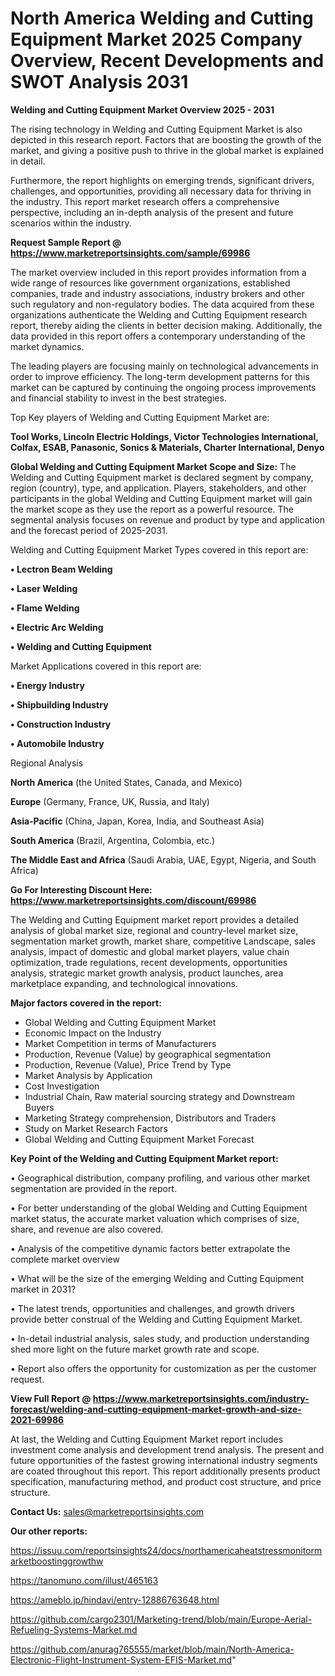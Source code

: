 # North America Welding and Cutting Equipment Market 2025 Company Overview, Recent Developments and SWOT Analysis 2031

<Strong> Welding and Cutting Equipment Market Overview 2025 - 2031</strong>

The rising technology in Welding and Cutting Equipment Market is also depicted in this research report. Factors that are boosting the growth of the market, and giving a positive push to thrive in the global market is explained in detail.

Furthermore, the report highlights on emerging trends, significant drivers, challenges, and opportunities, providing all necessary data for thriving in the industry. This report market research offers a comprehensive perspective, including an in-depth analysis of the present and future scenarios within the industry.

<strong>Request Sample Report @ <a href=https://www.marketreportsinsights.com/sample/69986>https://www.marketreportsinsights.com/sample/69986</a></strong>

The market overview included in this report provides information from a wide range of resources like government organizations, established companies, trade and industry associations, industry brokers and other such regulatory and non-regulatory bodies. The data acquired from these organizations authenticate the Welding and Cutting Equipment research report, thereby aiding the clients in better decision making. Additionally, the data provided in this report offers a contemporary understanding of the market dynamics.

The leading players are focusing mainly on technological advancements in order to improve efficiency. The long-term development patterns for this market can be captured by continuing the ongoing process improvements and financial stability to invest in the best strategies.

Top Key players of Welding and Cutting Equipment Market are:

<strong>Tool Works, Lincoln Electric Holdings, Victor Technologies International, Colfax, ESAB, Panasonic, Sonics & Materials, Charter International, Denyo</strong>

<strong><b>Global Welding and Cutting Equipment Market Scope and Size:</b></strong>
The Welding and Cutting Equipment market is declared segment by company, region (country), type, and application. Players, stakeholders, and other participants in the global Welding and Cutting Equipment market will gain the market scope as they use the report as a powerful resource. The segmental analysis focuses on revenue and product by type and application and the forecast period of 2025-2031.

Welding and Cutting Equipment Market Types covered in this report are:

<strong>• Lectron Beam Welding

• Laser Welding

• Flame Welding

• Electric Arc Welding

• Welding and Cutting Equipment</strong>

Market Applications covered in this report are:

<strong>• Energy Industry

• Shipbuilding Industry

• Construction Industry

• Automobile Industry</strong> 

Regional Analysis

<strong>North America</strong> (the United States, Canada, and Mexico)

<strong>Europe</strong> (Germany, France, UK, Russia, and Italy)

<strong>Asia-Pacific</strong> (China, Japan, Korea, India, and Southeast Asia)

<strong>South America</strong> (Brazil, Argentina, Colombia, etc.)

<strong>The Middle East and Africa</strong> (Saudi Arabia, UAE, Egypt, Nigeria, and South Africa)

<strong>Go For Interesting Discount Here: <a href=https://www.marketreportsinsights.com/discount/69986>https://www.marketreportsinsights.com/discount/69986</a></strong>

The Welding and Cutting Equipment market report provides a detailed analysis of global market size, regional and country-level market size, segmentation market growth, market share, competitive Landscape, sales analysis, impact of domestic and global market players, value chain optimization, trade regulations, recent developments, opportunities analysis, strategic market growth analysis, product launches, area marketplace expanding, and technological innovations.

<strong><b>Major factors covered in the report:</b></strong>
<ul>
  <li>Global Welding and Cutting Equipment Market </li>
  <li>Economic Impact on the Industry</li>
  <li>Market Competition in terms of Manufacturers</li>
  <li>Production, Revenue (Value) by geographical segmentation</li>
  <li>Production, Revenue (Value), Price Trend by Type</li>
  <li>Market Analysis by Application</li>
  <li>Cost Investigation</li>
  <li>Industrial Chain, Raw material sourcing strategy and Downstream Buyers</li>
  <li>Marketing Strategy comprehension, Distributors and Traders</li>
  <li>Study on Market Research Factors</li>
  <li>Global Welding and Cutting Equipment Market Forecast</li>
</ul>

<strong><b>Key Point of the Welding and Cutting Equipment Market report:</b></strong>

• Geographical distribution, company profiling, and various other market segmentation are provided in the report.

• For better understanding of the global Welding and Cutting Equipment market status, the accurate market valuation which comprises of size, share, and revenue are also covered.

• Analysis of the competitive dynamic factors better extrapolate the complete market overview

• What will be the size of the emerging Welding and Cutting Equipment market in 2031?

• The latest trends, opportunities and challenges, and growth drivers provide better construal of the Welding and Cutting Equipment Market.

• In-detail industrial analysis, sales study, and production understanding shed more light on the future market growth rate and scope.

• Report also offers the opportunity for customization as per the customer request.

<strong><b>View Full Report @ <a href=https://www.marketreportsinsights.com/industry-forecast/welding-and-cutting-equipment-market-growth-and-size-2021-69986>https://www.marketreportsinsights.com/industry-forecast/welding-and-cutting-equipment-market-growth-and-size-2021-69986</a></b></strong>


At last, the Welding and Cutting Equipment Market report includes investment come analysis and development trend analysis. The present and future opportunities of the fastest growing international industry segments are coated throughout this report. This report additionally presents product specification, manufacturing method, and product cost structure, and price structure.

<strong>Contact Us:</strong>
sales@marketreportsinsights.com

<strong>Our other reports:</strong>

<a href=https://issuu.com/reportsinsights24/docs/northamericaheatstressmonitormarketboostinggrowthw>https://issuu.com/reportsinsights24/docs/northamericaheatstressmonitormarketboostinggrowthw</a>

<a href=https://tanomuno.com/illust/465163>https://tanomuno.com/illust/465163</a>

<a href=https://ameblo.jp/hindavi/entry-12886763648.html>https://ameblo.jp/hindavi/entry-12886763648.html</a>

<a href=https://github.com/cargo2301/Marketing-trend/blob/main/Europe-Aerial-Refueling-Systems-Market.md>https://github.com/cargo2301/Marketing-trend/blob/main/Europe-Aerial-Refueling-Systems-Market.md</a>

<a href=https://github.com/anurag765555/market/blob/main/North-America-Electronic-Flight-Instrument-System-EFIS-Market.md>https://github.com/anurag765555/market/blob/main/North-America-Electronic-Flight-Instrument-System-EFIS-Market.md</a>"
